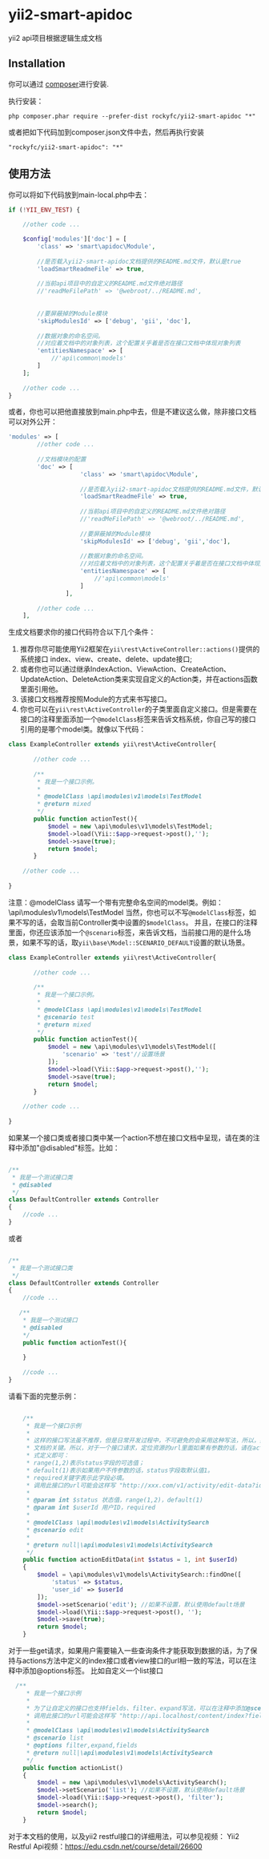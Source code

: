 # yii2-smart-apidoc
yii2 api项目根据逻辑生成文档

Installation
------------

你可以通过 [composer](http://getcomposer.org/download/)进行安装.

执行安装：

```
php composer.phar require --prefer-dist rockyfc/yii2-smart-apidoc "*"
```

或者把如下代码加到composer.json文件中去，然后再执行安装

```
"rockyfc/yii2-smart-apidoc": "*"
```



使用方法
-----

你可以将如下代码放到main-local.php中去：

```php
if (!YII_ENV_TEST) {
 
    //other code ...

    $config['modules']['doc'] = [
        'class' => 'smart\apidoc\Module',
        
        //是否载入yii2-smart-apidoc文档提供的README.md文件，默认是true
        'loadSmartReadmeFile' => true,
        
        //当前api项目中的自定义的README.md文件绝对路径
        //'readMeFilePath' => '@webroot/../README.md',
        
        
        //要屏蔽掉的Module模块
        'skipModulesId' => ['debug', 'gii', 'doc'],
        
        //数据对象的命名空间。
        //对应着文档中的对象列表，这个配置关乎着是否在接口文档中体现对象列表
        'entitiesNamespace' => [
            //'api\common\models'
        ]
    ];
    
    //other code ...
}

```


或者，你也可以把他直接放到main.php中去，但是不建议这么做，除非接口文档可以对外公开：

```php
'modules' => [
        //other code ...
        
        //文档模块的配置
        'doc' => [
                    'class' => 'smart\apidoc\Module',
        
                    //是否载入yii2-smart-apidoc文档提供的README.md文件，默认是true
                    'loadSmartReadmeFile' => true,
                            
                    //当前api项目中的自定义的README.md文件绝对路径
                    //'readMeFilePath' => '@webroot/../README.md',
        
                    //要屏蔽掉的Module模块
                    'skipModulesId' => ['debug', 'gii','doc'],
        
                    //数据对象的命名空间。
                    //对应着文档中的对象列表，这个配置关乎着是否在接口文档中体现对象列表
                    'entitiesNamespace' => [
                        //'api\common\models'
                    ]
                ],
        
        //other code ...
    ],
```


生成文档要求你的接口代码符合以下几个条件：

1. 推荐你尽可能使用Yii2框架在`yii\rest\ActiveController::actions()`提供的系统接口 index、view、create、delete、update接口;
2. 或者你也可以通过继承IndexAction、ViewAction、CreateAction、UpdateAction、DeleteAction类来实现自定义的Action类，并在actions函数里面引用他。
3. 该接口文档推荐按照Module的方式来书写接口。
4. 你也可以在`yii\rest\ActiveController`的子类里面自定义接口。但是需要在接口的注释里面添加一个`@modelClass`标签来告诉文档系统，你自己写的接口引用的是哪个model类。就像以下代码：

```php
class ExampleController extends yii\rest\ActiveController{
        
       //other code ...
    
       /**
        * 我是一个接口示例。
        *
        * @modelClass \api\modules\v1\models\TestModel
        * @return mixed
        */
       public function actionTest(){
           $model = new \api\modules\v1\models\TestModel;
           $model->load(\Yii::$app->request->post(),'');
           $model->save(true);
           return $model;
       }
    
    //other code ...
    
}
```
注意：@modelClass 请写一个带有完整命名空间的model类。例如：\api\modules\v1\models\TestModel
当然，你也可以不写`@modelClass`标签，如果不写的话，会取当前Controller类中设置的`$modelClass`。
并且，在接口的注释里面，你还应该添加一个`@scenario`标签，来告诉文档，当前接口用的是什么场景，如果不写的话，取`yii\base\Model::SCENARIO_DEFAULT`设置的默认场景。
```php
class ExampleController extends yii\rest\ActiveController{
        
       //other code ...
    
       /**
        * 我是一个接口示例。
        *
        * @modelClass \api\modules\v1\models\TestModel 
        * @scenario test
        * @return mixed
        */
       public function actionTest(){
           $model = new \api\modules\v1\models\TestModel([
               'scenario' => 'test'//设置场景
           ]);
           $model->load(\Yii::$app->request->post(),'');
           $model->save(true);
           return $model;
       }
    
    //other code ...
    
}
```
如果某一个接口类或者接口类中某一个action不想在接口文档中呈现，请在类的注释中添加"@disabled"标签。比如：

```php

/**
 * 我是一个测试接口类
 * @disabled
 */
class DefaultController extends Controller
{
    //code ...
}

```

或者

```php

/**
 * 我是一个测试接口类
 */
class DefaultController extends Controller
{
    //code ...
    
   /**
    * 我是一个测试接口
    * @disabled
    */
    public function actionTest(){
    
    }
    
    //code ...
}

```

请看下面的完整示例：
```php

    /**
     * 我是一个接口示例
     *
     * 这样的接口写法虽不推荐，但是日常开发过程中，不可避免的会采用这种写法，所以，如果遇到开发者自己开发action接口的话，注释内容便成了生成
     * 文档的关键。所以，对于一个接口请求，定位资源的url里面如果有参数的话，请在action函数添加上相应的参数，并且参数的注释内容按照如下格
     * 式定义即可：
     * range(1,2)表示status字段的可选值；
     * default(1)表示如果用户不传参数的话，status字段取默认值1。
     * required关键字表示此字段必填。
     * 调用此接口的url可能会这样写 "http://xxx.com/v1/activity/edit-data?id=xx&status=1"
     *
     * @param int $status 状态值，range(1,2)，default(1)
     * @param int $userId 用户ID，required
     *
     * @modelClass \api\modules\v1\models\ActivitySearch
     * @scenario edit
     *
     * @return null|\api\modules\v1\models\ActivitySearch
     */
    public function actionEditData(int $status = 1, int $userId)
    {
        $model = \api\modules\v1\models\ActivitySearch::findOne([
            'status' => $status,
            'user_id' => $userId
        ]);
        $model->setScenario('edit'); //如果不设置，默认使用default场景
        $model->load(\Yii::$app->request->post(), '');
        $model->save(true);
        return $model;
    }

```

对于一些get请求，如果用户需要输入一些查询条件才能获取到数据的话，为了保持与actions方法中定义的index接口或者view接口的url相一致的写法，可以在注释中添加@options标签。
比如自定义一个list接口
```php
  /**
     * 我是一个接口示例
     *
     * 为了让自定义的接口也支持fields、filter、expand写法，可以在注释中添加@scenario标签，标签可选值为fields、filter、expand
     * 调用此接口的url可能会这样写 "http://api.localhost/content/index?fields=username,id&filter[status]=1&filter[user_id]=xxx&expand=user,messages"
     *
     * @modelClass \api\modules\v1\models\ActivitySearch
     * @scenario list
     * @options filter,expand,fields
     * @return null|\api\modules\v1\models\ActivitySearch
     */
    public function actionList()
    {
        $model = new \api\modules\v1\models\ActivitySearch();
        $model->setScenario('list'); //如果不设置，默认使用default场景
        $model->load(\Yii::$app->request->post(), 'filter');
        $model->search();
        return $model;
    }

```

对于本文档的使用，以及yii2 restful接口的详细用法，可以参见视频：
Yii2 Restful Api视频：https://edu.csdn.net/course/detail/26600